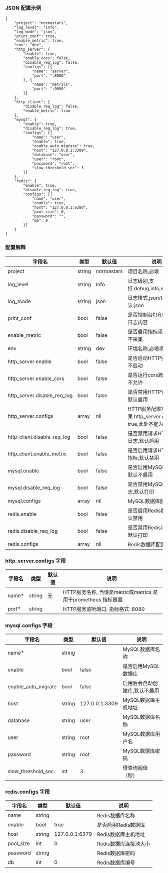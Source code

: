 
### JSON 配置示例

```
{
	"project": "normastars",
	"log_level": "info",
	"log_mode": "json",
	"print_conf": true,
	"enable_metric": true,
	"env": "dev",
	"http_server": {
		"enable": true,
		"enable_cors": false,
		"disable_req_log": false,
		"configs": [{
			"name": "server",
			"port": ":8080"
		}, {
			"name": "metrics",
			"port": ":9090"
		}]
	},
	"http_client": {
		"disable_req_log": false,
		"enable_metric": true
	},
	"mysql": {
		"enable": true,
		"disable_req_log": true,
		"configs": [{
			"name": "user",
			"enable": true,
			"enable_auto_migrate": true,
			"host": "127.0.0.1:3309",
			"database": "user",
			"user": "root",
			"password": "root",
			"slow_threshold_sec": 3
		}]
	},
	"redis": {
		"enable": true,
		"disable_req_log": true,
		"configs": [{
			"name": "user",
			"enable": true,
			"host": "127.0.0.1:6380",
			"pool_size": 0,
			"password": "",
			"db": 0
		}]
	}
}
```

### 配置解释

| 字段名 | 类型 | 默认值 | 说明 |
|--------|------|--------|------|
| project | string | normastars | 项目名称,必填 |
| log_level | string | info | 日志级别,支持:debug,info,warn,error|
| log_mode | string | json | 日志模式,json/text,默认:json |
| print_conf | bool | false | 是否控制台打印加载后的日志内容 |
| enable_metric | bool | false | 是否启用指标采集,默认:不采集 |
| env | string | dev | 环境名称,必填项 |
| http_server.enable | bool | false | 是否启动HTTP服务,默认不启动 |
| http_server.enable_cors | bool | false | 是否运行cors跨域, 默认不允许 |
| http_server.disable_req_log | bool | false | 是否禁用HTTP请求日志,默认启用 |
| http_server.configs | array | nil | HTTP服务配置项列表, 如果 http_server.enable 为true,此处不能为空 |
| http_client.disable_req_log | bool | false | 是否禁用请求HTTP请求日志,默认启用 |
| http_client.enable_metric | bool | false | 是否启用请求HTTP请求指标,默认禁用 |
| mysql.enable | bool | false | 是否启用MySQL数据库,默认不启用 |
| mysql.disable_req_log | bool | false | 是否禁用MySQL请求日志,默认打印 |
| mysql.configs | array | nil | MySQL数据库配置项列表 |
| redis.enable | bool | false | 是否启用Redis数据库,默认禁用 |
| redis.disable_req_log | bool | false | 是否禁用Redis请求日志,默认打印 |
| redis.configs | array | nil | Redis数据库配置项列表 |

### http_server.configs 字段

| 字段名 | 类型 | 默认值 | 说明 |
|--------|------|--------|------|
| name* | string | 无 | HTTP服务名称, 当值是metric或metrics 是用于prometheus 指标暴露 |
| port* | string |  | HTTP服务监听端口, 指标格式 :8080 |

### mysql.configs 字段

| 字段名 | 类型 | 默认值 | 说明 |
|--------|------|--------|------|
| name* | string |  | MySQL数据库名称 |
| enable | bool | false | 是否启用MySQL数据库 |
| enable_auto_migrate | bool | false | 启用后会自动创建库,默认不启用 |
| host | string | 127.0.0.1:3309 | MySQL数据库主机地址 |
| database | string | user | MySQL数据库名称 |
| user | string | root | MySQL数据库用户名 |
| password | string | root | MySQL数据库密码 |
| slow_threshold_sec | int | 3 | 慢查询阈值（秒） |

### redis.configs 字段

| 字段名 | 类型 | 默认值 | 说明 |
|--------|------|--------|------|
| name | string |  | Redis数据库名称 |
| enable | bool | true | 是否启用Redis数据库 |
| host | string | 127.0.0.1:6379 | Redis数据库主机地址 |
| pool_size | int | 0 | Redis数据库连接池大小 |
| password | string |  | Redis数据库密码 |
| db | int | 0 | Redis数据库编号 |
